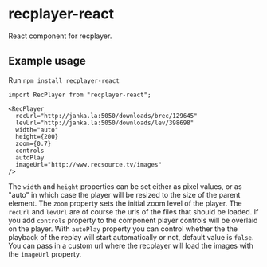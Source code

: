 # recplayer-react

React component for recplayer.

## Example usage

Run
`npm install recplayer-react`

```
import RecPlayer from "recplayer-react";

<RecPlayer
  recUrl="http://janka.la:5050/downloads/brec/129645"
  levUrl="http://janka.la:5050/downloads/lev/398698"
  width="auto"
  height={200}
  zoom={0.7}
  controls
  autoPlay
  imageUrl="http://www.recsource.tv/images"
/>
```

The `width` and `height` properties can be set either as pixel values, or as "auto" in which case the player will be resized to the size of the parent element. The `zoom` property sets the initial zoom level of the player. The `recUrl` and `levUrl` are of course the urls of the files that should be loaded. If you add `controls` property to the component player controls will be overlaid on the player. With `autoPlay` property you can control whether the the playback of the replay will start automatically or not, default value is `false`. You can pass in a custom url where the recplayer will load the images with the `imageUrl` property.
